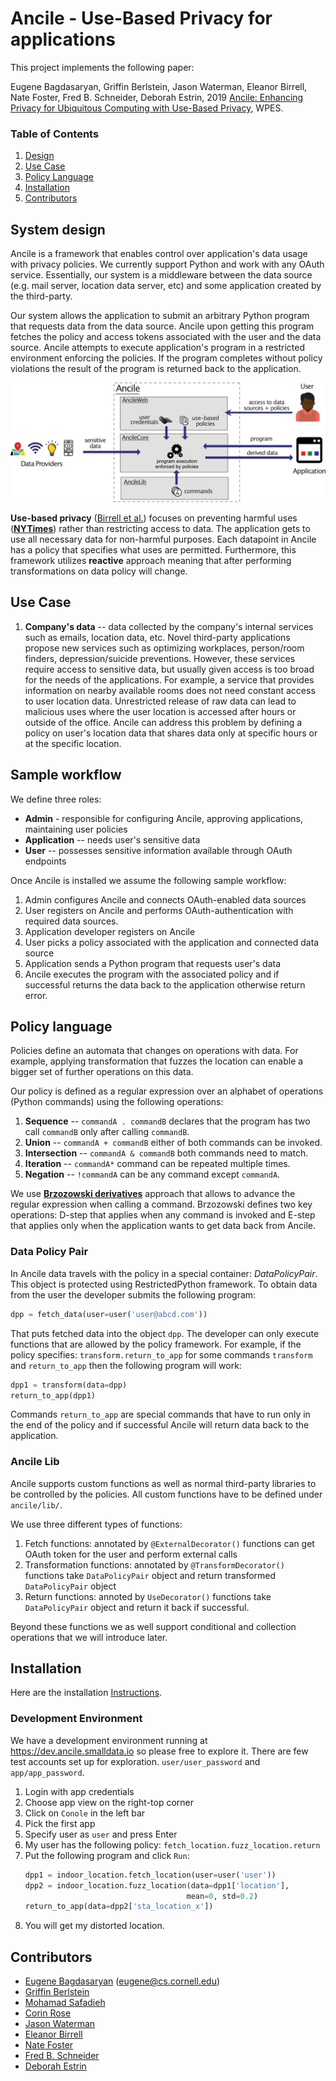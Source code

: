 # Ancile - Use-Based Privacy for applications

This project implements the following paper: 

Eugene Bagdasaryan, Griffin Berlstein, Jason Waterman, Eleanor Birrell, 
Nate Foster, Fred B. Schneider, Deborah Estrin, 2019
[Ancile: Enhancing Privacy for Ubiquitous Computing with
Use-Based Privacy](https://ebagdasa.github.io/assets/files/ancile.pdf), WPES.

### Table of Contents
1. [Design](#design)
2. [Use Case](#usecase)
3. [Policy Language](#policylang)
4. [Installation](#docs/source/installation.md)
5. [Contributors](#contributors)

## System design <a name="design"></a>

Ancile is a framework that enables control over application's
data usage with privacy policies. We currently support Python and 
work with any OAuth service. Essentially, our system is a middleware 
between the data source (e.g. mail server, location data server, etc)
and some application created by the third-party.  

Our system allows the application to submit an arbitrary Python program that
requests data from the data source. Ancile upon getting this program fetches
the policy and access tokens associated with the user and the data source.
Ancile attempts to execute application's program in a restricted environment
enforcing the policies. If the program completes without policy violations the 
result of the program is returned back to the application.

![system logo](docs/source/system.png)

**Use-based privacy** ([Birrell et al.](https://www.cs.cornell.edu/fbs/publications/UBP.avanance.pdf))
focuses on preventing harmful uses (**[NYTimes](https://www.nytimes.com/interactive/2018/12/10/business/location-data-privacy-apps.html)**)
rather than restricting 
access to data. The application gets to use all necessary data for non-harmful
purposes. Each datapoint in Ancile has a policy that specifies what uses 
are permitted. Furthermore, this framework utilizes **reactive** approach meaning 
that after performing transformations on data policy will change. 

## Use Case <a name="usecase"></a>

1. **Company's data** -- data collected by the company's internal services such as
emails, location data, etc. Novel third-party applications propose new services
such as optimizing workplaces, person/room finders, depression/suicide preventions. 
However, these services require access to sensitive data, but usually given access
is too broad for the needs of the applications. For example, a service that
provides information on nearby available rooms does not need constant access to user
location data.  Unrestricted 
release of raw data can lead to malicious uses where the user 
location is accessed after hours or outside of the office. Ancile can 
address this problem by defining a policy on user's location data 
that shares data only at specific hours or at the specific location.
    
## Sample workflow

We define three roles: 
* **Admin** - responsible for configuring Ancile, approving applications, maintaining user policies
* **Application** -- needs user's sensitive data
* **User** -- possesses sensitive information available through OAuth endpoints

Once Ancile is installed we assume the following sample workflow: 

1. Admin configures Ancile and connects OAuth-enabled data sources
1. User registers on Ancile and performs OAuth-authentication with required data sources.
1. Application developer registers on Ancile 
1. User picks a policy associated with the application and connected data source
1. Application sends a Python program that requests user's data 
1. Ancile executes the program with the associated policy and if successful returns the data
back to the application otherwise return error.
    
## Policy language <a name="policylang"></a>

Policies define an automata that changes on operations with data. For example, 
applying transformation that fuzzes the location can enable a bigger set of 
further operations on this data.

Our policy is defined as a regular expression over an alphabet of operations 
(Python commands) using the following operations:

1. **Sequence** -- `commandA . commandB` declares that the program has two call
`commandB` only after calling `commandB`. 
2. **Union** -- `commandA + commandB` either of both commands can be invoked.
3. **Intersection** -- `commandA & commandB` both commands need to match.
4. **Iteration** -- `commandA*` command can be repeated multiple times.
5. **Negation** -- `!commandA` can be any command except `commandA`.

We use **[Brzozowski derivatives](https://en.wikipedia.org/wiki/Brzozowski_derivative)**
approach that allows to advance the regular expression when calling a command.
Brzozowski defines two key operations: D-step that applies when any command is invoked and 
E-step that applies only when the application wants to get data back from Ancile.  

### Data Policy Pair

In Ancile data travels with the policy in a special container: *DataPolicyPair*. 
This object is protected using RestrictedPython framework. To obtain data from the user
 the developer submits the following program:

```python
dpp = fetch_data(user=user('user@abcd.com'))
```

That puts fetched data into the object `dpp`. The developer can only execute 
functions that are allowed by the policy framework. For example, if the policy specifies:
`transform.return_to_app` for some commands `transform` and `return_to_app`
 then the following program will work:

```python
dpp1 = transform(data=dpp)
return_to_app(dpp1)
``` 

Commands `return_to_app` are special commands that have to run only in the end of the policy 
and if successful Ancile will return data back to the application.  

### Ancile Lib

Ancile supports custom functions as well as normal third-party libraries to be controlled
by the policies. All custom functions have to be defined under `ancile/lib/`. 

We use three different types of functions:

1. Fetch functions: annotated by `@ExternalDecorator()` functions can get OAuth
token for the user and perform external calls
1. Transformation functions: annotated by `@TransformDecorator()` functions take
`DataPolicyPair` object and return transformed `DataPolicyPair` object
1. Return functions: annoted by `UseDecorator()` functions take `DataPolicyPair`
 object and return it back if successful. 
 
 Beyond these functions we as well support conditional and collection operations that we 
 will introduce later.

## Installation

Here are the installation [Instructions](docs/source/installation.md).

### Development Environment

We have a development environment running at https://dev.ancile.smalldata.io 
so please free to explore it. There are few test accounts set up for exploration.
`user/user_password` and `app/app_password`.

1. Login with app credentials
1. Choose app view on the right-top corner
1. Click on `Conole` in the left bar
1. Pick the first app
1. Specify user as `user` and press Enter
1. My user has the following policy: `fetch_location.fuzz_location.return`
1. Put the following program and click `Run`:
    ```python
    dpp1 = indoor_location.fetch_location(user=user('user'))
    dpp2 = indoor_location.fuzz_location(data=dpp1['location'], 
                                        mean=0, std=0.2)
    return_to_app(data=dpp2['sta_location_x'])
    ```
1. You will get my distorted location.

## Contributors <a name="contributors"></a>

* [Eugene Bagdasaryan](https://ebagdasa.github.io/) ([eugene@cs.cornell.edu](mailto:eugene@cs.cornell.edu))
* [Griffin Berlstein](https://github.com/EclecticGriffin)
* [Mohamad Safadieh](https://moha.md/)
* [Corin Rose](https://corin.website/)
* [Jason Waterman](https://www.vassar.edu/faculty/jawaterman/)
* [Eleanor Birrell](http://www.cs.cornell.edu/~eleanor/)
* [Nate Foster](https://www.cs.cornell.edu/~jnfoster/)
* [Fred B. Schneider](https://www.cs.cornell.edu/fbs/)
* [Deborah Estrin](https://destrin.smalldata.io/)
